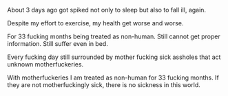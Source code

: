 About 3 days ago got spiked not only to sleep but also to fall ill, again.

Despite my effort to exercise, my health get worse and worse.

For 33 fucking months being treated as non-human. Still cannot get proper information. Still suffer even in bed.

Every fucking day still surrounded by mother fucking sick assholes that act unknown motherfuckeries.

With motherfuckeries I am treated as non-human for 33 fucking months. If they are not motherfuckingly sick, there is no sickness in this world.

